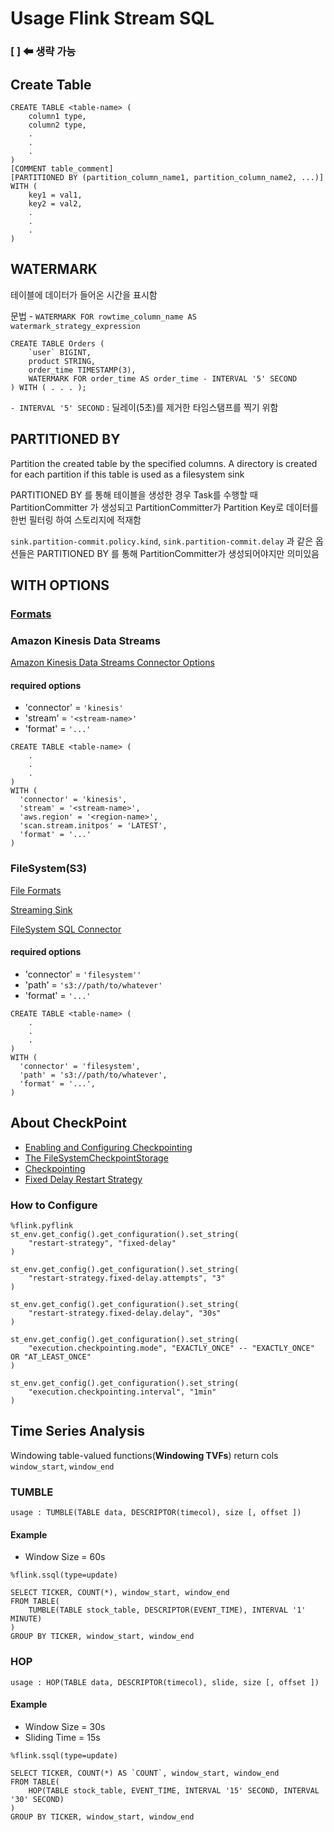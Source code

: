 # Usage Flink Stream SQL
### [ ] ⬅ 생략 가능
## Create Table
```
CREATE TABLE <table-name> (
    column1 type,
    column2 type,
    .
    .
    .
)
[COMMENT table_comment]
[PARTITIONED BY (partition_column_name1, partition_column_name2, ...)]
WITH (
    key1 = val1,
    key2 = val2,
    .
    .
    .
)
```

## WATERMARK
테이블에 데이터가 들어온 시간을 표시함

문법 - `WATERMARK FOR rowtime_column_name AS watermark_strategy_expression`
```
CREATE TABLE Orders (
    `user` BIGINT,
    product STRING,
    order_time TIMESTAMP(3),
    WATERMARK FOR order_time AS order_time - INTERVAL '5' SECOND
) WITH ( . . . );
```
`- INTERVAL '5' SECOND` : 딜레이(5초)를 제거한 타임스탬프를 찍기 위함 

## PARTITIONED BY
Partition the created table by the specified columns. A directory is created for each partition if this table is used as a filesystem sink

PARTITIONED BY 를 통해 테이블을 생성한 경우 Task를 수행할 때 PartitionCommitter 가 생성되고 PartitionCommitter가 Partition Key로 데이터를 한번 필터링 하여 스토리지에 적재함

`sink.partition-commit.policy.kind`, `sink.partition-commit.delay` 과 같은 옵션들은 PARTITIONED BY 를 통해 PartitionCommitter가 생성되어야지만 의미있음
## WITH OPTIONS
### [Formats](https://nightlies.apache.org/flink/flink-docs-master/docs/connectors/table/formats/overview/#formats)

### Amazon Kinesis Data Streams
[Amazon Kinesis Data Streams Connector Options](https://nightlies.apache.org/flink/flink-docs-master/docs/connectors/table/kinesis/#connector-options)

#### required options
- 'connector' = `'kinesis'`
- 'stream' = `'<stream-name>'`
- 'format' = `'...'`

```
CREATE TABLE <table-name> (
    .
    .
    .
)
WITH (
  'connector' = 'kinesis',
  'stream' = '<stream-name>',
  'aws.region' = '<region-name>',
  'scan.stream.initpos' = 'LATEST',
  'format' = '...'
)
```

### FileSystem(S3)
[File Formats](https://nightlies.apache.org/flink/flink-docs-master/docs/connectors/table/filesystem/#file-formats)

[Streaming Sink](https://nightlies.apache.org/flink/flink-docs-master/docs/connectors/table/filesystem/#streaming-sink)

[FileSystem SQL Connector](https://nightlies.apache.org/flink/flink-docs-master/docs/connectors/table/filesystem/#filesystem-sql-connector)
#### required options
- 'connector' = `'filesystem''`
- 'path' = `'s3://path/to/whatever'`
- 'format' = `'...'`
```
CREATE TABLE <table-name> (
    .
    .
    .
)
WITH (
  'connector' = 'filesystem',           
  'path' = 's3://path/to/whatever',     
  'format' = '...',                    
)
```

## About CheckPoint
- [Enabling and Configuring Checkpointing](https://nightlies.apache.org/flink/flink-docs-master/docs/dev/datastream/fault-tolerance/checkpointing/#enabling-and-configuring-checkpointing)
- [The FileSystemCheckpointStorage](https://nightlies.apache.org/flink/flink-docs-master/docs/ops/state/checkpoints/#the-filesystemcheckpointstorage)
- [Checkpointing](https://nightlies.apache.org/flink/flink-docs-master/docs/concepts/stateful-stream-processing/#checkpointing)
- [Fixed Delay Restart Strategy](https://nightlies.apache.org/flink/flink-docs-master/docs/concepts/stateful-stream-processing/#checkpointing)

### How to Configure
```
%flink.pyflink
st_env.get_config().get_configuration().set_string(
    "restart-strategy", "fixed-delay"
)

st_env.get_config().get_configuration().set_string(
    "restart-strategy.fixed-delay.attempts", "3"
)

st_env.get_config().get_configuration().set_string(
    "restart-strategy.fixed-delay.delay", "30s"
)

st_env.get_config().get_configuration().set_string(
    "execution.checkpointing.mode", "EXACTLY_ONCE" -- "EXACTLY_ONCE" OR "AT_LEAST_ONCE"   
)

st_env.get_config().get_configuration().set_string(
    "execution.checkpointing.interval", "1min"    
)
```

## Time Series Analysis

Windowing table-valued functions(<b>Windowing TVFs</b>) return cols `window_start`, `window_end`
### TUMBLE
```
usage : TUMBLE(TABLE data, DESCRIPTOR(timecol), size [, offset ])
```
#### Example
- Window Size = 60s
```
%flink.ssql(type=update)

SELECT TICKER, COUNT(*), window_start, window_end
FROM TABLE(
    TUMBLE(TABLE stock_table, DESCRIPTOR(EVENT_TIME), INTERVAL '1' MINUTE)
)
GROUP BY TICKER, window_start, window_end

```
### HOP
```
usage : HOP(TABLE data, DESCRIPTOR(timecol), slide, size [, offset ])
```
#### Example 
- Window Size = 30s
- Sliding Time = 15s
```
%flink.ssql(type=update)

SELECT TICKER, COUNT(*) AS `COUNT`, window_start, window_end 
FROM TABLE(
    HOP(TABLE stock_table, EVENT_TIME, INTERVAL '15' SECOND, INTERVAL '30' SECOND) 
)
GROUP BY TICKER, window_start, window_end
```
